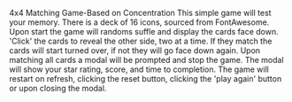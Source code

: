 4x4 Matching Game-Based on Concentration
This simple game will test your memory.
There is a deck of 16 icons, sourced from FontAwesome.
Upon start the game will randoms suffle and display the cards face down.
'Click' the cards to reveal the other side, two at a time.
If they match the cards will start turned over, if not they will go face down again.
Upon matching all cards a modal will be prompted and stop the game.
The modal will show your star rating, score, and time to completion.
The game will restart on refresh, clicking the reset button, clicking the 'play again' button or upon closing the modal.